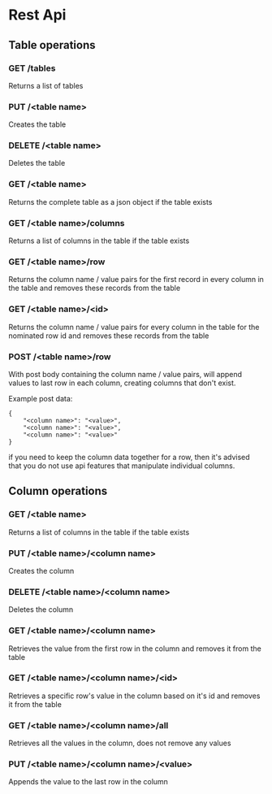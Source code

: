 # Rest Api

## Table operations

### GET /tables

Returns a list of tables

### PUT /&lt;table name&gt;

Creates the table

### DELETE /&lt;table name&gt;

Deletes the table

### GET /&lt;table name&gt;

Returns the complete table as a json object if the table exists

### GET /&lt;table name&gt;/columns

Returns a list of columns in the table if the table exists

### GET /&lt;table name&gt;/row

Returns the column name / value pairs for the first record in every column in the table and removes these records from the table

### GET /&lt;table name&gt;/&lt;id&gt;

Returns the column name / value pairs for every column in the table for the nominated row id and removes these records from the table

### POST /&lt;table name&gt;/row

With post body containing the column name / value pairs, will append values to last row in each column, creating columns that don't exist.

Example post data:
```
{
	"<column name>": "<value>",
	"<column name>": "<value>",
	"<column name>": "<value>"
}
```

if you need to keep the column data together for a row, then it's advised that you do not use api features that manipulate individual columns.



## Column operations

### GET /&lt;table name&gt;

Returns a list of columns in the table if the table exists

### PUT /&lt;table name&gt;/&lt;column name&gt;

Creates the column

### DELETE /&lt;table name&gt;/&lt;column name&gt;

Deletes the column

### GET /&lt;table name&gt;/&lt;column name&gt;

Retrieves the value from the first row in the column and removes it from the table

### GET /&lt;table name&gt;/&lt;column name&gt;/&lt;id&gt;

Retrieves a specific row's value in the column based on it's id and removes it from the table

### GET /&lt;table name&gt;/&lt;column name&gt;/all

Retrieves all the values in the column, does not remove any values

### PUT /&lt;table name&gt;/&lt;column name&gt;/&lt;value&gt;

Appends the value to the last row in the column
